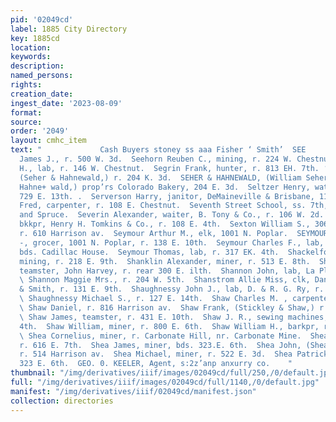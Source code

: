 ```yaml
---
pid: '02049cd'
label: 1885 City Directory
key: 1885cd
location: 
keywords: 
description: 
named_persons: 
rights: 
creation_date: 
ingest_date: '2023-08-09'
format: 
source: 
order: '2049'
layout: cmhc_item
text: "             Cash Buyers stoney ss aaa Fisher ‘ Smith’  SEE                Seehorn
  James J., r. 500 W. 3d.  Seehorn Reuben C., mining, r. 224 W. Chestnut.  Seek J.
  H., lab, r. 146 W. Chestnut.  Segrin Frank, hunter, r. 813 EH. 7th. ‘  Seher William,
  (Seher & Hahnewald,) r. 204 K. 3d.  SEHER & HAHNEWALD, (William Seher and Robert
  Hahne+ wald,) prop’rs Colorado Bakery, 204 E. 3d.  Seltzer Henry, watchman, bds.
  729 E. 13th. .  Serverson Harry, janitor, DeMaineville & Brisbane, 112 E. 6th;  Sessler
  Fred, carpenter, r. 108 E. Chestnut.  Seventh Street School, ss. 7th, bet. Pine
  and Spruce.  Severin Alexander, waiter, B. Tony & Co., r. 106 W. 2d.  Sexton Daniel,
  bkkpr, Henry H. Tomkins & Co., r. 108 E. 4th.  Sexton William S., 306 Harrison av.,
  r. 610 Harrison av.  Seymour Arthur M., elk, 1001 N. Poplar.  SEYMOUR CHARLES A.
  -, grocer, 1001 N. Poplar, r. 138 E. 10th.  Seymour Charles F., lab, Manville Smelter,
  bds. Cadillac House.  Seymour Thomas, lab, r. 317 EK. 4th.  Shackelford Edward H.,
  mining, r. 218 E. 9th.  Shanklin Alexander, miner, r. 513 E. 8th.  Shannahan Jeremiah,
  teamster, John Harvey, r. rear 300 E. ilth.  Shannon John, lab, La Plata Smelter.
  \ Shannon Maggie Mrs., r. 204 W. 5th.  Shanstrom Allie Miss, clk, Daniels, Fisher
  & Smith, r. 131 E. 9th.  Shaughnessy John J., lab, D. & R. G. Ry, r. 127 E. 14th.
  \ Shaughnessy Michael S., r. 127 E. 14th.  Shaw Charles M. , carpenter, 510 N. Poplar.
  \ Shaw Daniel, r. 816 Harrison av.  Shaw Frank, (Stickley & Shaw,) r. 306 E. 9th.
  \ Shaw James, teamster, r. 431 E. 10th.  Shaw J. R., sewing machines, r. 119 W.
  4th.  Shaw William, miner, r. 800 E. 6th.  Shaw William H., barkpr, r. 508 W. 6th.
  \ Shea Cornelius, miner, r. Carbonate Hill, nr. Carbonate Mine.  Shea Edward, lab,
  r. 616 E. 7th.  Shea James, miner, bds. 323.E. 6th.  Shea John, (Shea & Hilleary,)
  r. 514 Harrison av.  Shea Michael, miner, r. 522 E. 3d.  Shea Patrick, miner, bds.
  323 E. 6th.  GEO. 0. KEELER, Agent, s:2z’anp anxurry co.    "
thumbnail: "/img/derivatives/iiif/images/02049cd/full/250,/0/default.jpg"
full: "/img/derivatives/iiif/images/02049cd/full/1140,/0/default.jpg"
manifest: "/img/derivatives/iiif/02049cd/manifest.json"
collection: directories
---
```

